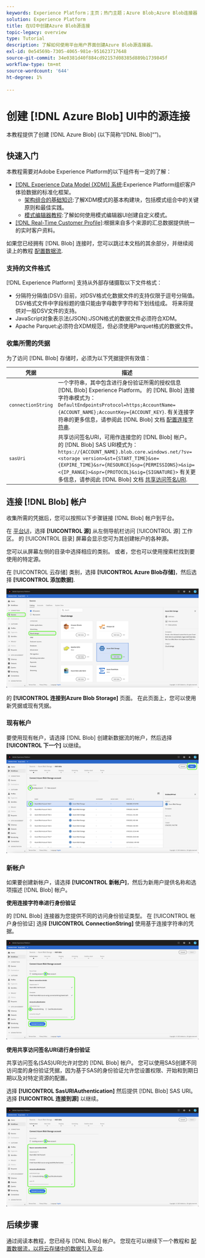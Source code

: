 ```yaml
---
keywords: Experience Platform；主页；热门主题；Azure Blob;Azure Blob连接器
solution: Experience Platform
title: 在UI中创建Azure Blob源连接
topic-legacy: overview
type: Tutorial
description: 了解如何使用平台用户界面创建Azure Blob源连接器。
exl-id: 0e54569b-7305-4065-981e-951623717648
source-git-commit: 34e0381d40f884cd92157d08385d889b1739845f
workflow-type: tm+mt
source-wordcount: '644'
ht-degree: 1%

---
```


# 创建 [!DNL Azure Blob] UI中的源连接

本教程提供了创建 [!DNL Azure Blob] (以下简称“[!DNL Blob]“”)。

## 快速入门

本教程需要对Adobe Experience Platform的以下组件有一定的了解：

- [[!DNL Experience Data Model (XDM)] 系统](../../../../../xdm/home.md):Experience Platform组织客户体验数据的标准化框架。
   - [架构组合的基础知识](../../../../../xdm/schema/composition.md):了解XDM模式的基本构建块，包括模式组合中的关键原则和最佳实践。
   - [模式编辑器教程](../../../../../xdm/tutorials/create-schema-ui.md):了解如何使用模式编辑器UI创建自定义模式。
- [[!DNL Real-Time Customer Profile]](../../../../../profile/home.md):根据来自多个来源的汇总数据提供统一的实时客户资料。

如果您已经拥有 [!DNL Blob] 连接时，您可以跳过本文档的其余部分，并继续阅读上的教程 [配置数据流](../../dataflow/batch/cloud-storage.md).

### 支持的文件格式

[!DNL Experience Platform] 支持从外部存储摄取以下文件格式：

- 分隔符分隔值(DSV):目前，对DSV格式化数据文件的支持仅限于逗号分隔值。 DSV格式文件中字段标题的值只能由字母数字字符和下划线组成。 将来将提供对一般DSV文件的支持。
- JavaScript对象表示法(JSON):JSON格式的数据文件必须符合XDM。
- Apache Parquet:必须符合XDM规范，但必须使用Parquet格式的数据文件。

### 收集所需的凭据

为了访问 [!DNL Blob] 存储时，必须为以下凭据提供有效值：

| 凭据 | 描述 |
| ---------- | ----------- |
| `connectionString` | 一个字符串，其中包含进行身份验证所需的授权信息 [!DNL Blob] Experience Platform。 的 [!DNL Blob] 连接字符串模式为： `DefaultEndpointsProtocol=https;AccountName={ACCOUNT_NAME};AccountKey={ACCOUNT_KEY}`. 有关连接字符串的更多信息，请参阅此 [!DNL Blob] 文档 [配置连接字符串](https://docs.microsoft.com/en-us/azure/storage/common/storage-configure-connection-string). |
| `sasUri` | 共享访问签名URI，可用作连接您的 [!DNL Blob] 帐户。 的 [!DNL Blob] SAS URI模式为： `https://{ACCOUNT_NAME}.blob.core.windows.net/?sv=<storage version>&st={START_TIME}&se={EXPIRE_TIME}&sr={RESOURCE}&sp={PERMISSIONS}>&sip=<{IP_RANGE}>&spr={PROTOCOL}&sig={SIGNATURE}>` 有关更多信息，请参阅此 [!DNL Blob] 文档 [共享访问签名URI](https://docs.microsoft.com/en-us/azure/data-factory/connector-azure-blob-storage#shared-access-signature-authentication). |

## 连接 [!DNL Blob] 帐户

收集所需的凭据后，您可以按照以下步骤链接 [!DNL Blob] 帐户到平台。

在 [平台UI](https://platform.adobe.com)，选择 **[!UICONTROL 源]** 从左侧导航栏访问 [!UICONTROL 源] 工作区。 的 [!UICONTROL 目录] 屏幕会显示您可为其创建帐户的各种源。

您可以从屏幕左侧的目录中选择相应的类别。 或者，您也可以使用搜索栏找到要使用的特定源。

在 [!UICONTROL 云存储] 类别，选择 **[!UICONTROL Azure Blob存储]**，然后选择 **[!UICONTROL 添加数据]**.

![目录](../../../../images/tutorials/create/blob/catalog.png)

的 **[!UICONTROL 连接到Azure Blob Storage]** 页面。 在此页面上，您可以使用新凭据或现有凭据。

### 现有帐户

要使用现有帐户，请选择 [!DNL Blob] 创建新数据流的帐户，然后选择 **[!UICONTROL 下一个]** 以继续。

![现有](../../../../images/tutorials/create/blob/existing.png)

### 新帐户

如果要创建新帐户，请选择 **[!UICONTROL 新帐户]**，然后为新用户提供名称和选项描述 [!DNL Blob] 帐户。

**使用连接字符串进行身份验证**

的 [!DNL Blob] 连接器为您提供不同的访问身份验证类型。 在 [!UICONTROL 帐户身份验证] 选择 **[!UICONTROL ConnectionString]** 使用基于连接字符串的凭据。

![连接字符串](../../../../images/tutorials/create/blob/connectionstring.png)

**使用共享访问签名URI进行身份验证**

共享访问签名(SAS)URI允许对您的 [!DNL Blob] 帐户。 您可以使用SAS创建不同访问度的身份验证凭据，因为基于SAS的身份验证允许您设置权限、开始和到期日期以及对特定资源的配置。

选择 **[!UICONTROL SasURIAuthentication]** 然后提供 [!DNL Blob] SAS URI。 选择 **[!UICONTROL 连接到源]** 以继续。

![sas-uri](../../../../images/tutorials/create/blob/sas-uri.png)

## 后续步骤

通过阅读本教程，您已经与 [!DNL Blob] 帐户。 您现在可以继续下一个教程和 [配置数据流，以将云存储中的数据引入平台](../../dataflow/batch/cloud-storage.md).
